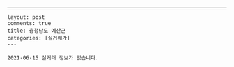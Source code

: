 ---
    layout: post
    comments: true
    title: 충청남도 예산군
    categories: [실거래가]
    ---

    2021-06-15 실거래 정보가 없습니다.

    